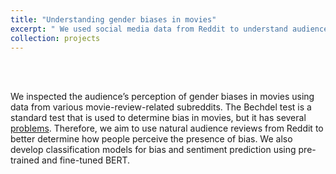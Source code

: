 ```yaml
---
title: "Understanding gender biases in movies"
excerpt: " We used social media data from Reddit to understand audience's perception about biases in movies. [(Link to presentation)](https://docs.google.com/presentation/d/1glicfNUSbnFGGRVNjTtD839iCwRplZiy5HmmPHeulr4/edit?usp=sharing) <img src='Screenshot 2022-10-15 at 7.32.00 PM.png' width='480' height='480'> "
collection: projects
---
```

<br></br>

We inspected the audience’s perception of gender biases in movies using data from various movie-review-related subreddits. The Bechdel test is a standard test that is used to determine bias in movies, but it has several [problems](https://www.theguardian.com/lifeandstyle/womens-blog/2016/aug/20/why-the-bechdel-test-doesnt-always-work). Therefore, we aim to use natural audience reviews from Reddit to better determine how people perceive the presence of bias. We also develop classification models for bias and sentiment prediction using pre-trained and fine-tuned BERT. 
